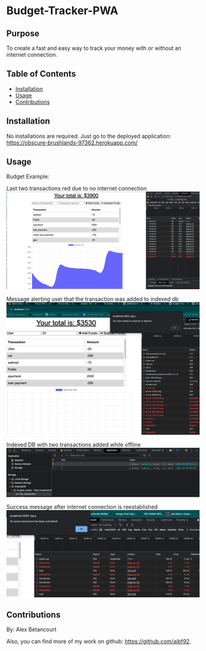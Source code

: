# Budget-Tracker-PWA

## Purpose

To create a fast and easy way to track your money with or without an internet connection.

## Table of Contents

* [Installation](#Installation)
* [Usage](#Usage)
* [Contributions](#Contributions)


## Installation

No installations are required. Just go to the deployed application:
https://obscure-brushlands-97362.herokuapp.com/


## Usage

Budget Example:

Last two transactions red due to no internet connection
![ScreenShot](images/budgetTracker.png)

Message alerting user that the transaction was added to indexed db 
![ScreenShot](images/AlertMessage(offline).png)

Indexed DB with two transactions added while offline
![ScreenShot](images/indexedDB.png)

Success message after internet connection is reestablished
![ScreenShot](images/OnlineSuccess.png)
  
## Contributions

By: Alex Betancourt

Also, you can find more of my work on github: https://github.com/ajbf92.
